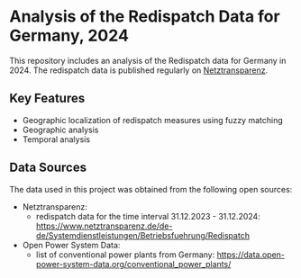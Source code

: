 # Analysis of the Redispatch Data for Germany, 2024

This repository includes an analysis of the Redispatch data for Germany in 2024. The redispatch data is published regularly on [Netztransparenz](https://www.netztransparenz.de/de-de/Systemdienstleistungen/Betriebsfuehrung/Redispatch). 

## Key Features
- Geographic localization of redispatch measures using fuzzy matching
- Geographic analysis 
- Temporal analysis 


## Data Sources
The data used in this project was obtained from the following open sources:
- Netztransparenz: 
    - redispatch data for the time interval 31.12.2023 - 31.12.2024: https://www.netztransparenz.de/de-de/Systemdienstleistungen/Betriebsfuehrung/Redispatch 
- Open Power System Data: 
    - list of conventional power plants from Germany: https://data.open-power-system-data.org/conventional_power_plants/ 